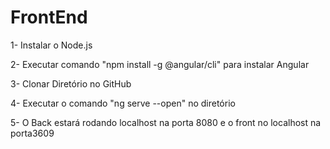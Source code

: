 # FrontEnd

1- Instalar o Node.js

2- Executar comando "npm install -g @angular/cli" para instalar Angular

3- Clonar Diretório no GitHub

4- Executar o comando "ng serve --open" no diretório

5- O Back estará rodando localhost na porta 8080 e o front no localhost na porta3609
